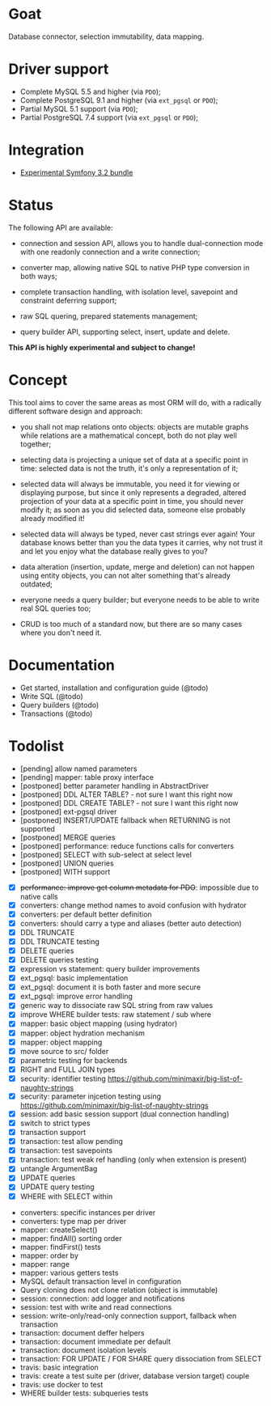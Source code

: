 # Goat

Database connector, selection immutability, data mapping.


# Driver support

 *  Complete MySQL 5.5 and higher (via `PDO`);
 *  Complete PostgreSQL 9.1 and higher (via `ext_pgsql` or `PDO`);
 *  Partial MySQL 5.1 support (via `PDO`);
 *  Partial PostgreSQL 7.4 support (via `ext_pgsql` or `PDO`);


# Integration

 *  [Experimental Symfony 3.2 bundle](https://github.com/pounard/goat-bundle)


# Status

The following API are available:

 *  connection and session API, allows you to handle dual-connection mode with
    one readonly connection and a write connection;

 *  converter map, allowing native SQL to native PHP type conversion in both
    ways;

 *  complete transaction handling, with isolation level, savepoint and
    constraint deferring support;

 *  raw SQL quering, prepared statements management;

 *  query builder API, supporting select, insert, update and delete.

**This API is highly experimental and subject to change!**


# Concept

This tool aims to cover the same areas as most ORM will do, with a radically
different software design and approach:

 *  you shall not map relations onto objects: objects are mutable graphs while
    relations are a mathematical concept, both do not play well together;

 *  selecting data is projecting a unique set of data at a specific point in
    time: selected data is not the truth, it's only a representation of it;

 *  selected data will always be immutable, you need it for viewing or
    displaying purpose, but since it only represents a degraded, altered
    projection of your data at a specific point in time, you should never
    modify it; as soon as you did selected data, someone else probably already
    modified it!

 *  selected data will always be typed, never cast strings ever again! Your
    database knows better than you the data types it carries, why not trust it
    and let you enjoy what the database really gives to you?

 *  data alteration (insertion, update, merge and deletion) can not happen using
    entity objects, you can not alter something that's already outdated;

 *  everyone needs a query builder; but everyone needs to be able to write real
    SQL queries too;

 *  CRUD is too much of a standard now, but there are so many cases where you
    don't need it.


# Documentation

 *  Get started, installation and configuration guide (@todo)
 *  Write SQL (@todo)
 *  Query builders (@todo)
 *  Transactions (@todo)


# Todolist

 *  [pending] allow named parameters
 *  [pending] mapper: table proxy interface
 *  [postponed] better parameter handling in AbstractDriver
 *  [postponed] DDL ALTER TABLE? - not sure I want this right now
 *  [postponed] DDL CREATE TABLE? - not sure I want this right now
 *  [postponed] ext-pgsql driver
 *  [postponed] INSERT/UPDATE fallback when RETURNING is not supported
 *  [postponed] MERGE queries
 *  [postponed] performance: reduce functions calls for converters
 *  [postponed] SELECT with sub-select at select level
 *  [postponed] UNION queries
 *  [postponed] WITH support
 *  [x] <strike>performance: improve get column metadata for PDO</strike>: impossible due to native calls
 *  [x] converters: change method names to avoid confusion with hydrator
 *  [x] converters: per default better definition
 *  [x] converters: should carry a type and aliases (better auto detection)
 *  [x] DDL TRUNCATE
 *  [x] DDL TRUNCATE testing
 *  [x] DELETE queries
 *  [x] DELETE queries testing
 *  [x] expression vs statement: query builder improvements
 *  [x] ext_pgsql: basic implementation
 *  [x] ext_pgsql: document it is both faster and more secure
 *  [x] ext_pgsql: improve error handling
 *  [x] generic way to dissociate raw SQL string from raw values
 *  [x] improve WHERE builder tests: raw statement / sub where
 *  [x] mapper: basic object mapping (using hydrator)
 *  [x] mapper: object hydration mechanism
 *  [x] mapper: object mapping
 *  [x] move source to src/ folder
 *  [x] parametric testing for backends
 *  [x] RIGHT and FULL JOIN types
 *  [x] security: identifier testing https://github.com/minimaxir/big-list-of-naughty-strings
 *  [x] security: parameter injcetion testing using https://github.com/minimaxir/big-list-of-naughty-strings
 *  [x] session: add basic session support (dual connection handling)
 *  [x] switch to strict types
 *  [x] transaction support
 *  [x] transaction: test allow pending
 *  [x] transaction: test savepoints
 *  [x] transaction: test weak ref handling (only when extension is present)
 *  [x] untangle ArgumentBag
 *  [x] UPDATE queries
 *  [x] UPDATE query testing
 *  [x] WHERE with SELECT within
 *  converters: specific instances per driver
 *  converters: type map per driver
 *  mapper: createSelect()
 *  mapper: findAll() sorting order
 *  mapper: findFirst() tests
 *  mapper: order by
 *  mapper: range
 *  mapper: various getters tests
 *  MySQL default transaction level in configuration
 *  Query cloning does not clone relation (object is immutable)
 *  session: connection: add logger and notifications
 *  session: test with write and read connections
 *  session: write-only/read-only connection support, fallback when transaction
 *  transaction: document deffer helpers
 *  transaction: document immediate per default
 *  transaction: document isolation levels
 *  transaction: FOR UPDATE / FOR SHARE query dissociation from SELECT
 *  travis: basic integration
 *  travis: create a test suite per (driver, database version target) couple
 *  travis: use docker to test
 *  WHERE builder tests: subqueries tests
